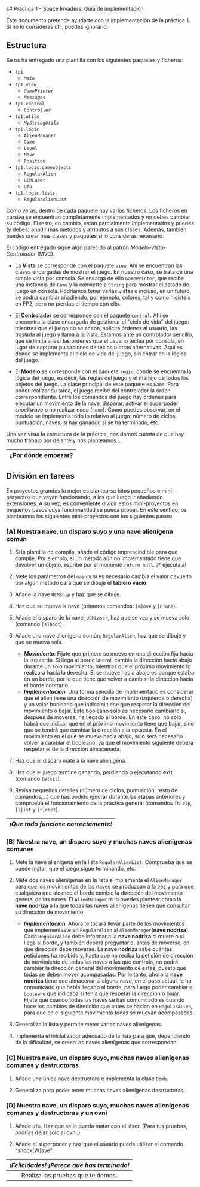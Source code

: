 s# Práctica 1 - Space Invaders: Guía de implementación

Este documento pretende ayudarte con la implementación de la práctica 1. Si no lo consideras útil, puedes ignorarlo.

## Estructura

Se os ha entregado una plantilla con los siguientes paquetes y ficheros:

+ `tp1`
    - _`Main`_
+ `tp1.view`
    - _`GamePrinter`_
	- _`Messages`_
+ `tp1.control`
    - `Controller`
+ `tp1.utils`
    - _`MyStringUtils`_
+ `tp1.logic`
    - `AlienManager`
	- `Game`
	- `Level`
	- `Move`
	- `Position`
+ `tp1.logic.gameobjects`
    - `RegularAlien`
	- `UCMLaser`
	- `Ufo`
+ `tp1.logic.lists`
    - `RegularAlienList`

Como verás, dentro de cada paquete hay varios ficheros. Los ficheros en cursiva se encuentran completamente implementados y no debes cambiar su código. El resto, en cambio, están parcialmente implementados y puedes (y debes) añadir más métodos y atributos a sus clases. Además, también puedes crear más clases y paquetes si lo consideras necesario.

El código entregado sigue algo parecido al patrón _Modelo-Vista-Controlador_ (MVC). 

+ La **Vista** se corresponde con el paquete `view`. Ahí se encuentran las clases encargadas de mostrar el juego. En nuestro caso, se trata de una simple vista por consola. Se encarga de ello `GamePrinter`, que recibe una instancia de `Game` y la convierte a `String` para mostrar el estado de juego en consola. Podríamos tener varias vistas e incluso, en un futuro, se podría cambiar añadiendo, por ejemplo, colores, tal y como hicisteis en FP2, pero no pierdas el tiempo con ello. 

+ El **Controlador** se corresponde con el paquete `control`. Ahí se encuentra la clase encargada de gestionar el "ciclo de vida" del juego: mientras que el juego no se acaba, solicita órdenes al usuario, las traslada al juego y llama a la vista. Estamos ante un controlador sencillo, que se limita a leer las órdenes que el usuario teclea por consola, en lugar de capturar pulsaciones de teclas u otras alternativas. Aquí es donde se implementa el ciclo de vida del juego, sin entrar en la lógica del juego.

+ El **Modelo** se corresponde con el paquete `logic`, donde se encuentra la lógica del juego, es decir, las reglas del juego y el manejo de todos los objetos del juego. La clase principal de este paquete es `Game`. Para poder realizar su tarea, el juego recibe del controlador la orden correspondiente. Entre los comandos del juego hay órdenes para ejecutar un movimiento de la nave, disparar, activar el superpoder *shockwave* o no realizar nada (`none`). Como puedes observar, en el modelo se implementa todo lo relativo al juego: número de ciclos, puntuación, naves, si hay ganador, si se ha terminado, etc.

Una vez vista la estructura de la práctica, nos damos cuenta de que hay mucho trabajo por delante y nos planteamos...

| **¿Por dónde empezar?** |
| :---: |


## División en tareas

En proyectos grandes lo mejor es plantearse hitos pequeños o mini-proyectos que vayan funcionando, a los que luego ir añadiendo extensiones. A su vez, es conveniente dividir estos mini-proyectos en pequeños pasos cuya funcionalidad se pueda probar. En este sentido, os planteamos los siguientes mini-proyectos con los siguientes pasos:

### [A] Nuestra nave, un disparo suyo y una nave alienígena común
	
1. Si la plantilla no compila, añade el código imprescindible para que compile. Por ejemplo, si un método aún no implementado tiene que devolver un objeto, escribe por el momento `return null`. ¡Y ejecútala!

2. Mete los parámetros del `main` y si es necesario cambia el valor devuelto por algún método para que se dibuje el **tablero vacío**.

3. Añade la nave `UCMShip` y haz que se dibuje.

4. Haz que se mueva la nave (primeros comandos: `[m]ove` y `[n]one`).

5. Añade el disparo de la nave, `UCMLaser`, haz que se vea y se mueva solo (comando `[s]hoot`).

6. Añade una nave alienígena común, `RegularAlien`, haz que se dibuje y que se mueva sola. 

    - ***Movimiento***: Fíjate que primero se mueve en una dirección fija hacia la izquierda. Si llega al borde lateral, cambia la dirección hacia abajo durante un solo movimiento, mientras que el próximo movimiento lo realizará hacia la derecha. Si se mueve hacia abajo es porque estaba en un borde, por lo que tiene que volver a cambiar la dirección hacia el borde contrario.
    - ***Implementación***: Una forma sencilla de implementarlo es considerar que el alien tiene una dirección de movimiento (izquierda o derecha) y un valor booleano que indica si tiene que respetar la dirección del movimiento o bajar. Este booleano solo es necesario cambiarlo si, después de moverse, ha llegado al borde. En este caso, no solo habrá que indicar que en el próximo movimiento tiene que bajar, sino que se tendrá que cambiar la dirección a la opuesta. En el movimiento en el que se mueva hacia abajo, solo será necesario volver a cambiar el booleano, ya que el movimiento siguiente deberá respetar el de la dirección almacenada.
        
7. Haz que el disparo mate a la nave alienígena.

8. Haz que el juego termine ganando, perdiendo o ejecutando **exit** (comando `[e]xit`).

9. Revisa pequeños detalles (número de ciclos, puntuación, resto de comandos,...) que has podido ignorar durante las etapas anteriores y comprueba el funcionamiento de la práctica general (comandos `[h]elp`, `[l]ist` y `[r]eset`).

|***¡Que todo funcione correctamente!***|
| :---: |

### [B] Nuestra nave, un disparo suyo y muchas naves alienígenas comunes

1. Mete la nave alienígena en la lista `RegularAlienList`. Comprueba que se puede matar, que el juego sigue terminando, etc.
        
2. Mete dos naves alienígenas en la lista e implementa el `AlienManager` para que los movimientos de las naves se produzcan a la vez y para que cualquiera que alcance el borde cambie la dirección del movimiento general de las naves. El `AlienManager` te lo puedes plantear como la **nave nodriza** a la que todas las naves alienígenas tienen que consultar su dirección de movimiento.

    - ***Implementación***: Ahora te tocará llevar parte de los movimientos que implementaste en `RegularAlien` al `AlienManager`(**nave nodriza**). Cada `RegularAlien` debe informar a la **nave nodriza** si muere o si llega al borde, y también deberá preguntarle, antes de moverse, en qué dirección debe moverse. La **nave nodriza** sabe cuántas peticiones ha recibido y, hasta que no reciba la petición de dirección de movimiento de todas las naves a las que controla, no podrá cambiar la dirección general del movimiento de estas, puesto que todas se deben mover acompasadas. Por lo tanto, ahora la **nave nodriza** tiene que almacenar si alguna nave, en el paso actual, le ha comunicado que había llegado al borde, para luego poder cambiar el `booleano` que indicaba si tenía que respetar la dirección o bajar. Fíjate que cuando todas las naves se han comunicado es cuando hace los cambios de dirección que antes se hacían en `RegularAlien`, para que en el siguiente movimiento todas se muevan acompasadas.

3. Generaliza la lista y permite meter varias naves alienígenas.

4. Implementa el inicializador adecuado de la lista para que, dependiendo de la dificultad, se creen las naves alienígenas que correspondan.

### [C] Nuestra nave, un disparo suyo, muchas naves alienígenas comunes y destructoras

1. Añade una única nave destructora e implementa la clase `Bomb`.

2. Generaliza para poder tener muchas naves alienígenas destructoras.

### [D] Nuestra nave, un disparo suyo, muchas naves alienígenas comunes y destructoras y un ovni
   
1. Añade `Ufo`. Haz que se le pueda matar con el láser. (Para tus pruebas, podrías dejar solo al ovni.)

2. Añade el superpoder y haz que el usuario pueda utilizar el comando "shock[W]ave".

|***¡Felicidades! ¡Parece que has terminado!***|
| :---: |
| Realiza las pruebas que te demos.|
